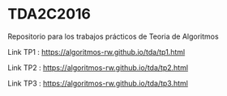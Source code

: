 # TDA2C2016

Repositorio para los trabajos prácticos de Teoria de Algoritmos 

Link TP1 : https://algoritmos-rw.github.io/tda/tp1.html

Link TP2 : https://algoritmos-rw.github.io/tda/tp2.html

Link TP3 : https://algoritmos-rw.github.io/tda/tp3.html
